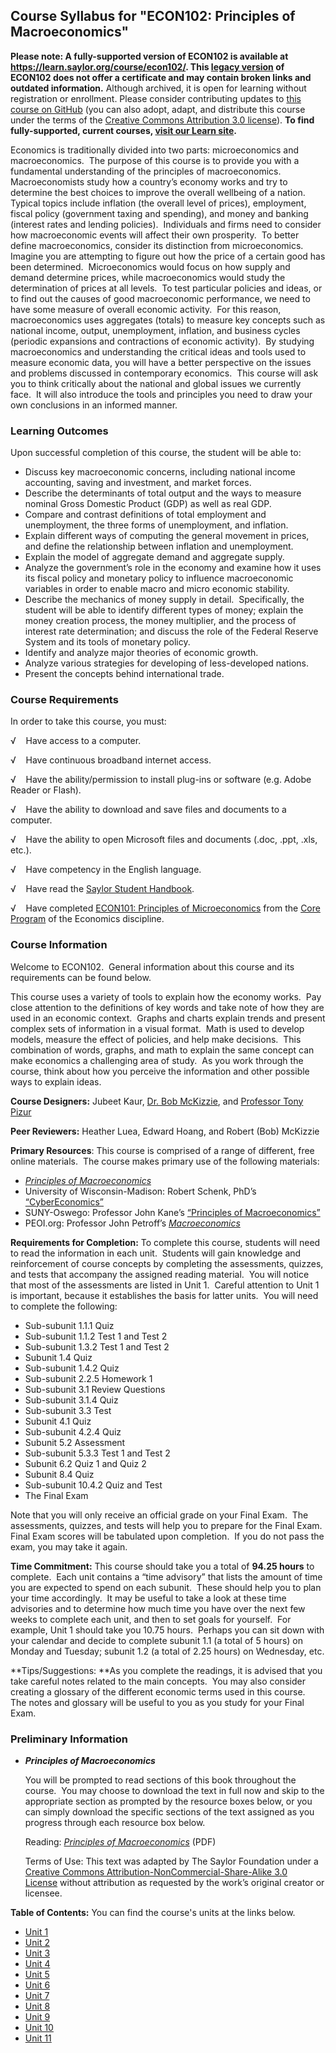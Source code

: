Course Syllabus for "ECON102: Principles of Macroeconomics"
-----------------------------------------------------------

**Please note: A fully-supported version of ECON102 is available at 
https://learn.saylor.org/course/econ102/. This [legacy version](https://sayloracademy.zendesk.com/hc/en-us/articles/206089967) of ECON102 does not offer a certificate and may contain 
broken links and outdated information.** Although archived, it is open 
for learning without registration or enrollment. Please consider contributing 
updates to [this course on GitHub](https://github.com/saylordotorg/course_econ102) 
(you can also adopt, adapt, and distribute this course under the terms of 
the [Creative Commons Attribution 3.0 license](http://creativecommons.org/licenses/by/3.0/)). **To find fully-supported, current courses, [visit our 
Learn site](https://learn.saylor.org).**

Economics is traditionally divided into two parts: microeconomics and
macroeconomics.  The purpose of this course is to provide you with a
fundamental understanding of the principles of macroeconomics. 
Macroeconomists study how a country’s economy works and try to determine
the best choices to improve the overall wellbeing of a nation.  Typical
topics include inflation (the overall level of prices), employment,
fiscal policy (government taxing and spending), and money and banking
(interest rates and lending policies).  Individuals and firms need to
consider how macroeconomic events will affect their own prosperity.  To
better define macroeconomics, consider its distinction from
microeconomics.  Imagine you are attempting to figure out how the price
of a certain good has been determined.  Microeconomics would focus on
how supply and demand determine prices, while macroeconomics would study
the determination of prices at all levels.  To test particular policies
and ideas, or to find out the causes of good macroeconomic performance,
we need to have some measure of overall economic activity.  For this
reason, macroeconomics uses aggregates (totals) to measure key concepts
such as national income, output, unemployment, inflation, and business
cycles (periodic expansions and contractions of economic activity).  By
studying macroeconomics and understanding the critical ideas and tools
used to measure economic data, you will have a better perspective on the
issues and problems discussed in contemporary economics.  This course
will ask you to think critically about the national and global issues we
currently face.  It will also introduce the tools and principles you
need to draw your own conclusions in an informed manner.

### Learning Outcomes

Upon successful completion of this course, the student will be able
to:  

-   Discuss key macroeconomic concerns, including national income
    accounting, saving and investment, and market forces.
-   Describe the determinants of total output and the ways to measure
    nominal Gross Domestic Product (GDP) as well as real GDP.
-   Compare and contrast definitions of total employment and
    unemployment, the three forms of unemployment, and inflation.
-   Explain different ways of computing the general movement in prices,
    and define the relationship between inflation and unemployment.
-   Explain the model of aggregate demand and aggregate supply.
-   Analyze the government’s role in the economy and examine how it uses
    its fiscal policy and monetary policy to influence macroeconomic
    variables in order to enable macro and micro economic stability.
-   Describe the mechanics of money supply in detail.  Specifically, the
    student will be able to identify different types of money; explain
    the money creation process, the money multiplier, and the process of
    interest rate determination; and discuss the role of the Federal
    Reserve System and its tools of monetary policy.
-   Identify and analyze major theories of economic growth.
-   Analyze various strategies for developing of less-developed nations.
-   Present the concepts behind international trade.

### Course Requirements

In order to take this course, you must:  
  
 √    Have access to a computer.  
  
 √    Have continuous broadband internet access.  
  
 √    Have the ability/permission to install plug-ins or software (e.g.
Adobe Reader or Flash).  
  
 √    Have the ability to download and save files and documents to a
computer.  
  
 √    Have the ability to open Microsoft files and documents (.doc,
.ppt, .xls, etc.).  
  
 √    Have competency in the English language.  

√    Have read the [Saylor Student
Handbook](http://www.saylor.org/site/wp-content/uploads/2012/05/Saylor-StudentHandbook.pdf).

√    Have completed [ECON101: Principles of
Microeconomics](http://www.saylor.org/courses/econ101/) from the [Core
Program](http://www.saylor.org/majors/economics/) of the Economics
discipline.

### Course Information

Welcome to ECON102.  General information about this course and its
requirements can be found below.  
  
 This course uses a variety of tools to explain how the economy works. 
Pay close attention to the definitions of key words and take note of how
they are used in an economic context.  Graphs and charts explain trends
and present complex sets of information in a visual format.  Math is
used to develop models, measure the effect of policies, and help make
decisions.  This combination of words, graphs, and math to explain the
same concept can make economics a challenging area of study.  As you
work through the course, think about how you perceive the information
and other possible ways to explain ideas.  
  
 **Course Designers:** Jubeet Kaur, [Dr. Bob
McKizzie](http://www.saylor.org/faculty-h-n/#DrBobMcKizzie), and
[Professor Tony
Pizur](http://www.saylor.org/faculty-o-t/#ProfessorTonyPizur)  
  
 **Peer Reviewers:** Heather Luea, Edward Hoang, and Robert (Bob)
McKizzie  
  
 **Primary Resources**: This course is comprised of a range of
different, free online materials.  The course makes primary use of the
following materials: 

-   [*Principles of
    Macroeconomics*](http://www.flatworldknowledge.com/printed-book/1629)
-   University of Wisconsin-Madison: Robert Schenk, PhD’s
    [“CyberEconomics”](http://ingrimayne.com/econ/mainmenu.htm)
-   SUNY-Oswego: Professor John Kane’s [“Principles of
    Macroeconomics”](http://www.oswego.edu/~kane/eco200.htm)
-   PEOI.org: Professor John
    Petroff’s [*Macroeconomics*](http://www.peoi.org/Courses/Coursestu/mac/fram1.html)

**Requirements for Completion:** To complete this course, students will
need to read the information in each unit.  Students will gain knowledge
and reinforcement of course concepts by completing the assessments,
quizzes, and tests that accompany the assigned reading material.  You
will notice that most of the assessments are listed in Unit 1.  Careful
attention to Unit 1 is important, because it establishes the basis for
latter units.  You will need to complete the following: 

-   Sub-subunit 1.1.1 Quiz
-   Sub-subunit 1.1.2 Test 1 and Test 2
-   Sub-subunit 1.3.2 Test 1 and Test 2
-   Subunit 1.4 Quiz
-   Sub-subunit 1.4.2 Quiz
-   Sub-subunit 2.2.5 Homework 1
-   Sub-subunit 3.1 Review Questions
-   Sub-subunit 3.1.4 Quiz
-   Sub-subunit 3.3 Test
-   Subunit 4.1 Quiz
-   Sub-subunit 4.2.4 Quiz
-   Subunit 5.2 Assessment
-   Sub-subunit 5.3.3 Test 1 and Test 2
-   Subunit 6.2 Quiz 1 and Quiz 2
-   Subunit 8.4 Quiz
-   Sub-subunit 10.4.2 Quiz and Test
-   The Final Exam

Note that you will only receive an official grade on your Final Exam. 
The assessments, quizzes, and tests will help you to prepare for the
Final Exam.  Final Exam scores will be tabulated upon completion.  If
you do not pass the exam, you may take it again.  
  
 **Time Commitment:** This course should take you a total of **94.25
hours** to complete.  Each unit contains a “time advisory” that lists
the amount of time you are expected to spend on each subunit.  These
should help you to plan your time accordingly.  It may be useful to take
a look at these time advisories and to determine how much time you have
over the next few weeks to complete each unit, and then to set goals for
yourself.  For example, Unit 1 should take you 10.75 hours.  Perhaps you
can sit down with your calendar and decide to complete subunit 1.1 (a
total of 5 hours) on Monday and Tuesday; subunit 1.2 (a total of 2.25
hours) on Wednesday, etc.  
  
 **Tips/Suggestions: **As you complete the readings, it is advised that
you take careful notes related to the main concepts.  You may also
consider creating a glossary of the different economic terms used in
this course.  The notes and glossary will be useful to you as you study
for your Final Exam.

### Preliminary Information

-   ***Principles of Macroeconomics***

    You will be prompted to read sections of this book throughout the
    course.  You may choose to download the text in full now and skip to
    the appropriate section as prompted by the resource boxes below, or
    you can simply download the specific sections of the text assigned
    as you progress through each resource box below.  
      
     Reading: *[Principles of
    Macroeconomics](http://www.saylor.org/site/textbooks/Principles%20of%20Macroeconomics.pdf)* (PDF)  
      
     Terms of Use: This text was adapted by The Saylor Foundation under
    a [Creative Commons Attribution-NonCommercial-Share-Alike 3.0
    License](http://creativecommons.org/licenses/by-nc-sa/3.0/) without
    attribution as requested by the work’s original creator or licensee.

**Table of Contents:** You can find the course's units at the links below.

- [Unit 1](https://legacy.saylor.org/econ102/Unit01/)
- [Unit 2](https://legacy.saylor.org/econ102/Unit02/)
- [Unit 3](https://legacy.saylor.org/econ102/Unit03/)
- [Unit 4](https://legacy.saylor.org/econ102/Unit04/)
- [Unit 5](https://legacy.saylor.org/econ102/Unit05/)
- [Unit 6](https://legacy.saylor.org/econ102/Unit06/)
- [Unit 7](https://legacy.saylor.org/econ102/Unit07/)
- [Unit 8](https://legacy.saylor.org/econ102/Unit08/)
- [Unit 9](https://legacy.saylor.org/econ102/Unit09/)
- [Unit 10](https://legacy.saylor.org/econ102/Unit10/)
- [Unit 11](https://legacy.saylor.org/econ102/Unit11/)
